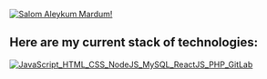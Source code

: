 [![Salom Aleykum Mardum!](https://pimp-my-readme.webapp.io/pimp-my-readme/sliding-text?emojis=&text=Salom%2520Aleykum%2520Mardum%21)](https://pimp-my-readme.webapp.io)

## Here are my current stack of technologies:

[![JavaScript_HTML_CSS_NodeJS_MySQL_ReactJS_PHP_GitLab](https://pimp-my-readme.webapp.io/pimp-my-readme/technology?technology=JavaScript_HTML_CSS_NodeJS_MySQL_ReactJS_PHP_GitLab)](https://pimp-my-readme.webapp.io)
<!--
**Desper-18/Desper-18** is a ✨ _special_ ✨ repository because its `README.md` (this file) appears on your GitHub profile.

Here are some ideas to get you started:

- 🔭 I’m currently working on ...
- 🌱 I’m currently learning ...
- 👯 I’m looking to collaborate on ...
- 🤔 I’m looking for help with ...
- 💬 Ask me about ...
- 📫 How to reach me: ...
- 😄 Pronouns: ...
- ⚡ Fun fact: ...
-->

